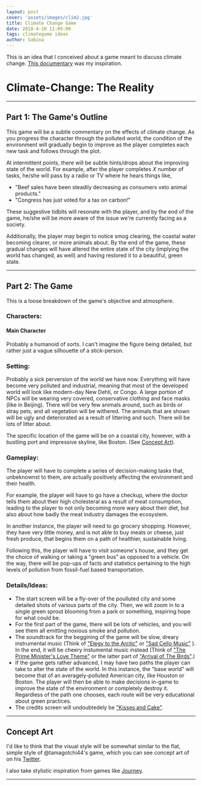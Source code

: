 ```yaml
---
layout: post
cover: 'assets/images/clim2.jpg'
title: Climate Change Game
date: 2018-4-18 11:05:00
tags: climategame ideas
author: Sabina
---
```

<p>This is an idea that I conceived about a game meant to discuss climate change. <a href="https://www.netflix.com/title/80141928" target="_blank">This documentary</a> was my inspiration.</p>



<h1>Climate-Change: The Reality</h1>
<hr />

<h2>Part 1: The Game's Outline</h2>

<p>This game will be a subtle commentary on the effects of climate change. As you progress the character through the polluted world, the condition of the environment will gradually begin to improve as the player completes each new task and follows through the plot.</p>

<p>At intermittent points, there will be subtle hints/drops about the improving state of the world. For example, after the player completes <i>X</i> number of tasks, he/she will pass by a radio or TV where he hears things like,</p>
<ul>
<li>"Beef sales have been steadily decreasing as consumers veto animal products."</li> 
<li>"Congress has just voted for a tax on carbon!"</li>
</ul>
<p>These suggestive tidbits will resonate with the player, and by the end of the game, he/she will be more aware of the issue we're currently facing as a society.</p>
<p>Additionally, the player may begin to notice smog clearing, the coastal water becoming clearer, or more animals about. By the end of the game, these gradual changes will have altered the entire state of the city (implying the world has changed, as well) and having restored it to a beautiful, green state.</p>


<hr />
<h2>Part 2: The Game</h2>

<p>This is a loose breakdown of the game's objective and atmosphere.</p>

<h3><b>Characters:</b></h3>
<h4>Main Character</h4>
<p>Probably a humanoid of sorts. I can't imagine the figure being detailed, but rather just a vague silhouette of a stick-person.</p>

<h3><b>Setting:</b></h3>
<p>Probably a sick perversion of the world we have now. Everything will have become very polluted and industrial, meaning that most of the developed world will look like modern-day New Dehli, or Congo. A large portion of NPCs will be wearing very covered, conservative clothing and face masks (like in Beijing). There will be very few animals around, such as birds or stray pets, and all vegetation will be withered. The animals that are shown will be ugly and deteriorated as a result of littering and such. There will be lots of litter about.</p>

<p>The specific location of the game will be on a coastal city, however, with a bustling port and impressive skyline, like Boston. (See <a href="#cart">Concept Art</a>).</p>

<h3><b>Gameplay:</b></h3>
<p>The player will have to complete a series of decision-making tasks that, unbeknownst to them, are actually positively affecting the environment and their health.</p>

<p>For example, the player will have to go have a checkup, where the doctor tells them about their high cholesteral as a result of meat consumption, leading to the player to not only becoming more wary about their diet, but also about how badly the meat industry damages the ecosystem.</p>

<p>In another instance, the player will need to go grocery shopping. However, they have very little money, and is not able to buy meats or cheese, just fresh produce, that begins them on a path of healthier, sustainable living.</p>

<p>Following this, the player will have to visit someone's house, and they get the choice of walking or taking a "green bus" as opposed to a vehicle. On the way, there will be pop-ups of facts and statistics pertaining to the high levels of pollution from fossil-fuel based transportation.</p>

<h3><b>Details/Ideas:</b></h3>
<ul>
<li>The start screen will be a fly-over of the poulluted city and some detailed shots of various parts of the city. Then, we will zoom in to a single green sprout blooming from a park or something, inspiring hope for what could be.</li>
<li>For the first part of the game, there will be lots of vehicles, and you will see them all emitting noxious smoke and pollution.</li>
<li>The soundtrack for the beggining of the game will be slow, dreary instrumental music (Think of <a href="https://www.youtube.com/watch?v=2DLnhdnSUVs" target="_blank">"Elegy to the Arctic"</a> or <a href="https://www.youtube.com/watch?v=O1mFwDceMI8" target="_blank">"Sad Cello Music"</a> ). In the end, it will be cheery instumental music instead (Think of <a href="https://www.youtube.com/watch?v=Hej-McdoYYw" target="_blank">"The Prime Minister's Love Theme"</a> or the latter part of <a href="https://www.youtube.com/watch?v=H9gFLkNdHvA" target="_blank">"Arrival of The Birds"</a>.)</li>
<li>If the game gets rather advanced, I may have two paths the player can take to alter the state of the world. In this instance, the "base world" will become that of an averagely-polluted American city, like Houston or Boston. The player will then be able to make decisions in-game to improve the state of the environment or completely destroy it. Regardless of the path one chooses, each route will be very educational about green practices.</li>
<li>The credits screen will undoubtedely be <a href="https://www.youtube.com/watch?v=Pt1N5CsMf8c" target="_blank">"Kisses and Cake"</a>.</li>
 </ul>

<hr />
<h2><a id="cart">Concept Art</a></h2> 

<p>I'd like to think that the visual style will be somewhat similar to the flat, simple style of @tamagotchi44's game, which you can see concept art of on his <a href="https://twitter.com/tamagotchi44" target="_blank">Twitter</a>.</p>
<p>I also take stylistic inspiration from games like <a href="http://thatgamecompany.com/journey/" target="_blank">Journey</a>.</p>

<amp-img src="{{ site.baseurl }}assets/images/imp1.png" width="500" height="350" layout="responsive" alt="" class="mb3"></amp-img>
<amp-img src="{{ site.baseurl }}assets/images/imp2.png" width="500" height="350" layout="responsive" alt="" class="mb3"></amp-img>
<amp-img src="{{ site.baseurl }}assets/images/imp3.jpg" width="500" height="350" layout="responsive" alt="" class="mb3"></amp-img>
<amp-img src="{{ site.baseurl }}assets/images/imp4.jpg" width="500" height="350" layout="responsive" alt="" class="mb3"></amp-img>
<amp-img src="{{ site.baseurl }}assets/images/imp5.gif" width="500" height="150" layout="responsive" alt="" class="mb3"></amp-img>

<hr />
